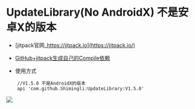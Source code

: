 # UpdateLibrary(No AndroidX) 不是安卓X的版本

* [jitpack官网_https://jitpack.io](https://jitpack.io/)

* [GitHub+jitpack生成自己的Compile依赖](https://blog.csdn.net/DeMonliuhui/article/details/78066784)

* 使用方式
```
    //V1.5.0 不是AndroidX的版本
    api 'com.github.Shimingli:UpdateLibrary:V1.5.0'
```

[![](https://jitpack.io/v/Shimingli/UpdateLibrary.svg)](https://jitpack.io/#Shimingli/UpdateLibrary)
